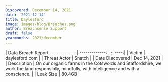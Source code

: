 ```yaml
---
Discovered: December 14, 2021
date: '2021-12-14'
title: Daylesford
image: images/blog/Breaches.png
author: Breachsense Support
draft: false
yearmonths: 2021/december
---
```



| Data Breach Report
------------:     |:-------------:    | :-----:|
| Victim      | daylesford.com      | 
| Threat Actor      | Snatch      | 
| Date Discovered      | Dec 14, 2021      | 
| Description      | On our organic farms in the Cotswolds and Staffordshire, we work the land responsibly, mindfully, with intelligence and with a conscience.       | 
| Leak Size      | 80.4GB      | 

